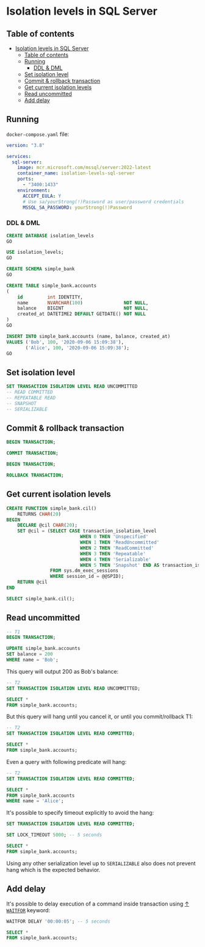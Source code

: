 # Isolation levels in SQL Server

## Table of contents

- [Isolation levels in SQL Server](#isolation-levels-in-sql-server)
  - [Table of contents](#table-of-contents)
  - [Running](#running)
    - [DDL \& DML](#ddl--dml)
  - [Set isolation level](#set-isolation-level)
  - [Commit \& rollback transaction](#commit--rollback-transaction)
  - [Get current isolation levels](#get-current-isolation-levels)
  - [Read uncommitted](#read-uncommitted)
  - [Add delay](#add-delay)

## Running

`docker-compose.yaml` file:

```yaml
version: "3.8"

services:
  sql-server:
    image: mcr.microsoft.com/mssql/server:2022-latest
    container_name: isolation-levels-sql-server
    ports:
      - "3400:1433"
    environment:
      ACCEPT_EULA: Y
      # Use sa/yourStrong(!)Password as user/password credentials
      MSSQL_SA_PASSWORD: yourStrong(!)Password
```

### DDL & DML

```sql
CREATE DATABASE isolation_levels
GO

USE isolation_levels;
GO

CREATE SCHEMA simple_bank
GO

CREATE TABLE simple_bank.accounts
(
    id         int IDENTITY,
    name       NVARCHAR(100)               NOT NULL,
    balance    BIGINT                      NOT NULL,
    created_at DATETIME2 DEFAULT GETDATE() NOT NULL
)
GO

INSERT INTO simple_bank.accounts (name, balance, created_at)
VALUES ('Bob', 100, '2020-09-06 15:09:38'),
       ('Alice', 100, '2020-09-06 15:09:38');
GO
```

## Set isolation level

```sql
SET TRANSACTION ISOLATION LEVEL READ UNCOMMITTED
-- READ COMMITTED
-- REPEATABLE READ
-- SNAPSHOT
-- SERIALIZABLE
```

## Commit & rollback transaction

```sql
BEGIN TRANSACTION;

COMMIT TRANSACTION;
```

```sql
BEGIN TRANSACTION;

ROLLBACK TRANSACTION;
```

## Get current isolation levels

```sql
CREATE FUNCTION simple_bank.cil()
    RETURNS CHAR(20)
BEGIN
    DECLARE @cil CHAR(20);
    SET @cil = (SELECT CASE transaction_isolation_level
                           WHEN 0 THEN 'Unspecified'
                           WHEN 1 THEN 'ReadUncommitted'
                           WHEN 2 THEN 'ReadCommitted'
                           WHEN 3 THEN 'Repeatable'
                           WHEN 4 THEN 'Serializable'
                           WHEN 5 THEN 'Snapshot' END AS transaction_isolation_level
                FROM sys.dm_exec_sessions
                WHERE session_id = @@SPID);
    RETURN @cil
END

SELECT simple_bank.cil();
```

## Read uncommitted

```sql
-- T1
BEGIN TRANSACTION;

UPDATE simple_bank.accounts
SET balance = 200
WHERE name = 'Bob';
```

This query will output 200 as Bob's balance:

```sql
-- T2
SET TRANSACTION ISOLATION LEVEL READ UNCOMMITTED;

SELECT *
FROM simple_bank.accounts;
```

But this query will hang until you cancel it, or until you commit/rollback T1:

```sql
-- T2
SET TRANSACTION ISOLATION LEVEL READ COMMITTED;

SELECT *
FROM simple_bank.accounts;
```

Even a query with following predicate will hang:

```sql
-- T2
SET TRANSACTION ISOLATION LEVEL READ COMMITTED;

SELECT *
FROM simple_bank.accounts
WHERE name = 'Alice';
```

It's possible to specify timeout explicitly to avoid the hang:

```sql
SET TRANSACTION ISOLATION LEVEL READ COMMITTED;

SET LOCK_TIMEOUT 5000; -- 5 seconds

SELECT *
FROM simple_bank.accounts;
```

Using any other serialization level up to `SERIALIZABLE` also does not prevent hang which is the expected behavior.

## Add delay

It's possible to delay execution of a command inside transaction using [↑ `WAITFOR`](https://learn.microsoft.com/en-us/sql/t-sql/language-elements/waitfor-transact-sql) keyword:

```sql
WAITFOR DELAY '00:00:05'; -- 5 seconds

SELECT *
FROM simple_bank.accounts;
```
